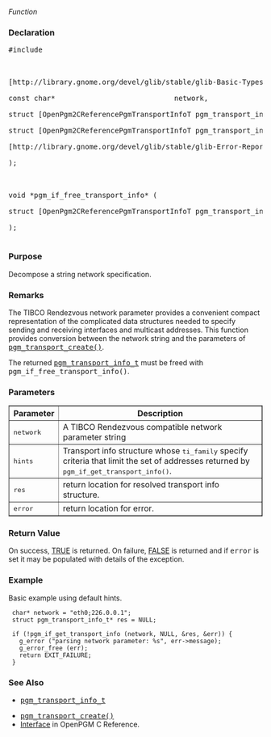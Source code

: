 _Function_
### Declaration ###
<pre>
#include <pgm/pgm.h><br>
<br>
[http://library.gnome.org/devel/glib/stable/glib-Basic-Types.html#gboolean gboolean] *pgm_if_get_transport_info* (<br>
const char*                            network,<br>
struct [OpenPgm2CReferencePgmTransportInfoT pgm_transport_info_t] const*     hints,<br>
struct [OpenPgm2CReferencePgmTransportInfoT pgm_transport_info_t]**          res,<br>
[http://library.gnome.org/devel/glib/stable/glib-Error-Reporting.html#GError GError]**                               error<br>
);<br>
<br>
void *pgm_if_free_transport_info* (<br>
struct [OpenPgm2CReferencePgmTransportInfoT pgm_transport_info_t]*           res<br>
);<br>
</pre>

### Purpose ###
Decompose a string network specification.

### Remarks ###
The TIBCO Rendezvous network parameter provides a convenient compact representation of the complicated data structures needed to specify sending and receiving interfaces and multicast addresses.  This function provides conversion between the network string and the parameters of <tt><a href='OpenPgm2CReferencePgmTransportCreate.md'>pgm_transport_create()</a></tt>.

The returned <tt><a href='OpenPgm2CReferencePgmTransportInfoT.md'>pgm_transport_info_t</a></tt> must be freed with <tt>pgm_if_free_transport_info()</tt>.

### Parameters ###

<table cellpadding='5' border='1' cellspacing='0'>
<tr>
<th>Parameter</th>
<th>Description</th>
</tr>
<tr>
<td><tt>network</tt></td>
<td>A TIBCO Rendezvous compatible network parameter string</td>
</tr><tr>
<td><tt>hints</tt></td>
<td>Transport info structure whose <tt>ti_family</tt> specify criteria that limit the set of addresses returned by <tt>pgm_if_get_transport_info()</tt>.</td>
</tr><tr>
<td><tt>res</tt></td>
<td>return location for resolved transport info structure.</td>
</tr><tr>
<td><tt>error</tt></td>
<td>return location for error.</td>
</tr>
</table>


### Return Value ###
On success, [TRUE](http://library.gnome.org/devel/glib/stable/glib-Standard-Macros.html#TRUE--CAPS) is returned.  On failure, [FALSE](http://library.gnome.org/devel/glib/stable/glib-Standard-Macros.html#FALSE--CAPS) is returned and if <tt>error</tt> is set it may be populated with details of the exception.

### Example ###
Basic example using default hints.
```
 char* network = "eth0;226.0.0.1";
 struct pgm_transport_info_t* res = NULL;
 
 if (!pgm_if_get_transport_info (network, NULL, &res, &err)) {
   g_error ("parsing network parameter: %s", err->message);
   g_error_free (err);
   return EXIT_FAILURE;
 }
```

### See Also ###
  * <tt><a href='OpenPgm2CReferencePgmTransportInfoT.md'>pgm_transport_info_t</a></tt><br>
<ul><li><tt><a href='OpenPgm2CReferencePgmTransportCreate.md'>pgm_transport_create()</a></tt><br>
</li><li><a href='OpenPgm2CReferenceInterface.md'>Interface</a> in OpenPGM C Reference.</li></ul>
